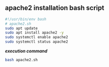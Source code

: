 ## apache2 installation bash script

```bash
#!/usr/bin/env bash
# apache2.sh
sudo apt update
sudo apt install apache2 -y
sudo systemctl enable apache2
sudo systemctl status apache2
```

**_execution command_**

```bash
bash apache2.sh
```
